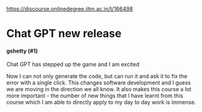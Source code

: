 https://discourse.onlinedegree.iitm.ac.in/t/166498

<html><head><meta charset='utf-8'><title>Chat GPT new release</title></head><body>
<h1>Chat GPT new release</h1>
<h4>gshetty (#1)</h4>
<p>Chat GPT has stepped up the game and I am excited </p>
<p>Now I can not only generate the code, but can run it and ask it to fix the error with a single click. This changes software development and I guess we are moving in the direction we all know. It also makes this course a lot more important -  the number of new things that I have learnt from this course which I am able to directly apply to my day to day work is immense.